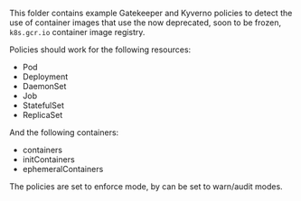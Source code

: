 This folder contains example Gatekeeper and Kyverno policies to detect the use of container images that use the now deprecated, soon to be frozen, `k8s.gcr.io` container image registry.

Policies should work for the following resources:
- Pod
- Deployment
- DaemonSet
- Job
- StatefulSet
- ReplicaSet

And the following containers:
- containers
- initContainers
- ephemeralContainers

The policies are set to enforce mode, by can be set to warn/audit modes.


